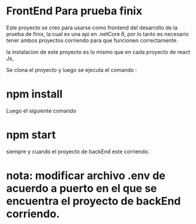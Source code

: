 # FrontEnd Para prueba finix

Este proyecto se creo para usarse como frontend del desarrollo de la prueba de finix, la cual es una api en .netCore 6, por lo tanto es necesario tener ambos proyectos corriendo para que funcionen correctamente.

la instalacion de este proyecto es lo mismo que en cada proyecto de react Js,

Se clona el proyecto y luego se ejecuta el comando :
# npm install
Luego el siguiente comando 
# npm start 
siempre y cuando el proyecto de backEnd este corriendo.

# nota: modificar archivo .env de acuerdo a puerto en el que se encuentra el proyecto de backEnd corriendo.
